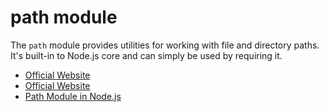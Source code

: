# path module

The `path` module provides utilities for working with file and directory paths. It's built-in to Node.js core and can simply be used by requiring it.

- [Official Website](https://nodejs.org/api/path.html)
- [Official Website](https://nodejs.dev/en/learn/the-nodejs-path-module/)
- [Path Module in Node.js](https://youtu.be/j95Lwxvi9JY)
